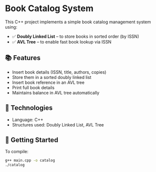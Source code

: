 # Book Catalog System

This C++ project implements a simple book catalog management system using:

- ✅ **Doubly Linked List** – to store books in sorted order (by ISSN)
- ✅ **AVL Tree** – to enable fast book lookup via ISSN

## 📚 Features

- Insert book details (ISSN, title, authors, copies)
- Store them in a sorted doubly linked list
- Insert book reference in an AVL tree
- Print full book details
- Maintains balance in AVL tree automatically

## 🔧 Technologies

- Language: C++
- Structures used: Doubly Linked List, AVL Tree

## 🚀 Getting Started

To compile:

```bash
g++ main.cpp -o catalog
./catalog

